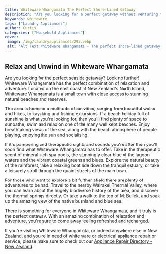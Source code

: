 ```yaml
---
title: Whiteware Whangamata The Perfect Shore-Lined Getaway
description: "Are you looking for a perfect getaway without venturing too far Look no further than Whiteware Whangamata Discover the idyllic shorelines and breathtaking scenery on offer in this coastal spot"
keywords: whiteware
tags: ["Laundry Appliances"]
author: Curtis
categories: ["Household Appliances"]
cover: 
 image: /img/laundryappliances/295.webp
 alt: 'Alt Text Whiteware Whangamata - The perfect shore-lined getaway'
---
```

## Relax and Unwind in Whiteware Whangamata
Are you looking for the perfect seaside getaway? Look no further! Whiteware Whangamata has the perfect combination of relaxation and adventure. Located on the east coast of New Zealand's North Island, Whiteware Whangamata is a small town with close access to stunning natural beaches and reserves. 

The area is home to a multitude of activities, ranging from beautiful walks and hikes, to kayaking and fishing excursions. If a beach holiday full of sunshine is what you're looking for, then you'll find plenty of space to sunbathe, swim and relax on one of the many well kept beaches. Enjoy breathtaking views of the sea, along with the beach atmosphere of people playing, enjoying the sun and socialising.

If it's pampering and therapeutic sights and sounds you're after then you'll soon find what Whiteware Whangamata has to offer. Take in the therapeutic scent of mineral-rich spa pools, the stunningly clear blue of the lagoon waters and the vibrant coastal greens and blues. Explore the natural beauty of the rainforest, take a relaxing boat ride down the tranquil estuary, or take a leisurely stroll through the quaint streets of the main town. 

For those who want to explore a bit further afield there are plenty of adventures to be had. Travel to the nearby Wairakei Thermal Valley, where you can learn about the hugely biodiverse history of the area, and discover the thermal springs directly. Or take a walk to the top of Mt Bullek, and soak up the amazing view of the native bushland and blue sea. 

There is something for everyone in Whiteware Whangamata, and it truly is the perfect getaway. With an amazing combination of relaxation and adventure, you're sure to come away feeling refreshed and recharged.

If you're visiting Whiteware Whangamata, or indeed anywhere else in New Zealand, and you're in need of white ware or electrical appliance repair or service, please make sure to check out our [Appliance Repair Directory - New Zealand](./pages/appliance-repair-technicians/new-zealand).
